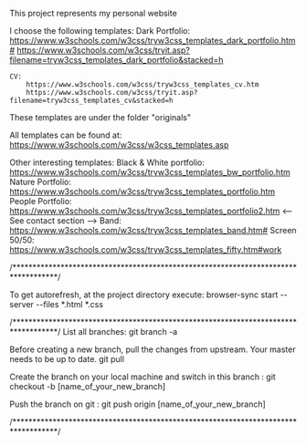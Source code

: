 This project represents my personal website

I choose the following templates:
	Dark Portfolio:
		https://www.w3schools.com/w3css/tryw3css_templates_dark_portfolio.htm#
		https://www.w3schools.com/w3css/tryit.asp?filename=tryw3css_templates_dark_portfolio&stacked=h

	CV:
		https://www.w3schools.com/w3css/tryw3css_templates_cv.htm		
		https://www.w3schools.com/w3css/tryit.asp?filename=tryw3css_templates_cv&stacked=h

These templates are under the folder "originals"


All templates can be found at: https://www.w3schools.com/w3css/w3css_templates.asp

Other interesting templates:
	Black & White portfolio: https://www.w3schools.com/w3css/tryw3css_templates_bw_portfolio.htm
	Nature Portfolio: https://www.w3schools.com/w3css/tryw3css_templates_portfolio.htm
	People Portfolio: https://www.w3schools.com/w3css/tryw3css_templates_portfolio2.htm <-- See contact section -->
	Band: https://www.w3schools.com/w3css/tryw3css_templates_band.htm#
	Screen 50/50: https://www.w3schools.com/w3css/tryw3css_templates_fifty.htm#work


/***********************************************************************************/

To get autorefresh, at the project directory execute:
	browser-sync start --server --files *.html *.css

/***********************************************************************************/
List all branches:
	git branch -a

Before creating a new branch, pull the changes from upstream. Your master needs to be up to date.
	git pull

Create the branch on your local machine and switch in this branch :
	git checkout -b [name_of_your_new_branch]

Push the branch on git :
	git push origin [name_of_your_new_branch]

/***********************************************************************************/